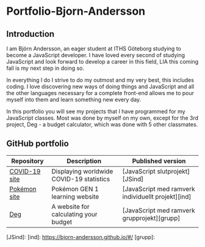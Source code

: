 # Portfolio-Bjorn-Andersson

## Introduction

I am Björn Andersson, an eager student at ITHS Göteborg studying to become a JavaScript developer. I have loved every second of studying JavaScript and look forward to develop a career in this field, LIA this coming fall is my next step in doing so.

In everything I do I strive to do my outmost and my very best, this includes coding. I love discovering new ways of doing things and JavaScript and all the other languages necessary for a complete front-end allows me to pour myself into them and learn something new every day. 

In this portfolio you will see my projects that I have programmed for my JavaScript classes. Most was done by myself on my own, except for the 3rd project, Deg - a budget calculator, which was done with 5 other classmates.

## GitHub portfolio

| Repository                         | Description                              | Published version                                    |
| ---------------------------------- | ---------------------------------------- | ---------------------------------------------------- |
| [COVID-19 site][covid]             | Displaying worldwide COVID-19 statistics | [JavaScript slutprojekt][JSind]                      |
| [Pokémon site][Poke]               | Pokémon GEN 1 learning website           | [JavaScript med ramverk individuellt projekt][ind]   |    
| [Deg][deg]                         | A website for calculating your budget    | [JavaScript med ramverk grupprojekt][grupp]          |

[covid]: https://github.com/Bjorn-Andersson/JavaScript-slutprojekt
[Poke]: https://github.com/Bjorn-Andersson/individuellt-projekt
[deg]: https://github.com/Markus-Simonsen-ITHS/JavaScript-med-ramverk-laboration-3
[JSind]:
[ind]: https://bjorn-andersson.github.io/#/
[grupp]:

